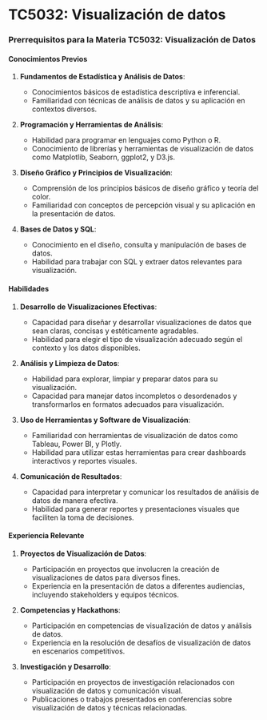 # TC5032: Visualización de datos

### Prerrequisitos para la Materia TC5032: Visualización de Datos

#### Conocimientos Previos
1. **Fundamentos de Estadística y Análisis de Datos**:
   - Conocimientos básicos de estadística descriptiva e inferencial.
   - Familiaridad con técnicas de análisis de datos y su aplicación en contextos diversos.

2. **Programación y Herramientas de Análisis**:
   - Habilidad para programar en lenguajes como Python o R.
   - Conocimiento de librerías y herramientas de visualización de datos como Matplotlib, Seaborn, ggplot2, y D3.js.

3. **Diseño Gráfico y Principios de Visualización**:
   - Comprensión de los principios básicos de diseño gráfico y teoría del color.
   - Familiaridad con conceptos de percepción visual y su aplicación en la presentación de datos.

4. **Bases de Datos y SQL**:
   - Conocimiento en el diseño, consulta y manipulación de bases de datos.
   - Habilidad para trabajar con SQL y extraer datos relevantes para visualización.

#### Habilidades
1. **Desarrollo de Visualizaciones Efectivas**:
   - Capacidad para diseñar y desarrollar visualizaciones de datos que sean claras, concisas y estéticamente agradables.
   - Habilidad para elegir el tipo de visualización adecuado según el contexto y los datos disponibles.

2. **Análisis y Limpieza de Datos**:
   - Habilidad para explorar, limpiar y preparar datos para su visualización.
   - Capacidad para manejar datos incompletos o desordenados y transformarlos en formatos adecuados para visualización.

3. **Uso de Herramientas y Software de Visualización**:
   - Familiaridad con herramientas de visualización de datos como Tableau, Power BI, y Plotly.
   - Habilidad para utilizar estas herramientas para crear dashboards interactivos y reportes visuales.

4. **Comunicación de Resultados**:
   - Capacidad para interpretar y comunicar los resultados de análisis de datos de manera efectiva.
   - Habilidad para generar reportes y presentaciones visuales que faciliten la toma de decisiones.

#### Experiencia Relevante
1. **Proyectos de Visualización de Datos**:
   - Participación en proyectos que involucren la creación de visualizaciones de datos para diversos fines.
   - Experiencia en la presentación de datos a diferentes audiencias, incluyendo stakeholders y equipos técnicos.

2. **Competencias y Hackathons**:
   - Participación en competencias de visualización de datos y análisis de datos.
   - Experiencia en la resolución de desafíos de visualización de datos en escenarios competitivos.

3. **Investigación y Desarrollo**:
   - Participación en proyectos de investigación relacionados con visualización de datos y comunicación visual.
   - Publicaciones o trabajos presentados en conferencias sobre visualización de datos y técnicas relacionadas.
